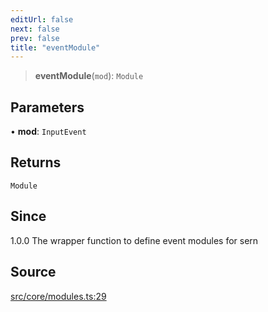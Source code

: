 ```yaml
---
editUrl: false
next: false
prev: false
title: "eventModule"
---
```


> **eventModule**(`mod`): `Module`

## Parameters

• **mod**: `InputEvent`

## Returns

`Module`

## Since

1.0.0
The wrapper function to define event modules for sern

## Source

[src/core/modules.ts:29](https://github.com/sern-handler/handler/blob/67bb4d4b9fa126f24874a3de1d4378e9fe9aca07/src/core/modules.ts#L29)

